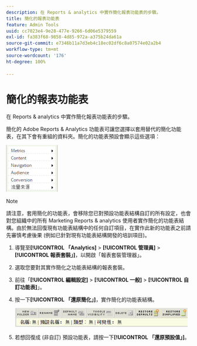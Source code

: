 ```yaml
---
description: 在 Reports & analytics 中實作簡化報表功能表的步驟。
title: 簡化的報表功能表
feature: Admin Tools
uuid: cc7023e4-9e28-477e-9266-6d06e5379559
exl-id: fa383f68-9858-4d85-972a-a375b24da61a
source-git-commit: e7346b11a7d3eb4c18ec02df6c8a07574e02a2b4
workflow-type: tm+mt
source-wordcount: '176'
ht-degree: 100%

---
```


# 簡化的報表功能表

在 Reports &amp; analytics 中實作簡化報表功能表的步驟。

簡化的 Adobe Reports &amp; Analytics 功能表可讓您選擇以套用替代的簡化功能表，在其下會有重組的資料夾。簡化的功能表預設會顯示這些選項：

![](/help/admin/admin/assets/simplified-menu.png)

>[!NOTE]
>
> 請注意，套用簡化的功能表，會移除您已對預設功能表結構自訂的所有設定，也會對您組織中的所有 Marketing Reports &amp; analytics 使用者實作簡化的功能表結構。由於無法回復現有功能表結構中的任何自訂項目，在實作此新的功能表之前請先審慎考慮後果 (例如已針對現有功能表結構開發的培訓項目)。

1. 導覽至&#x200B;**[!UICONTROL 「Analytics]** > **[!UICONTROL 管理員]** > **[!UICONTROL 報表套裝」]**，以開啟「報表套裝管理器」。
1. 選取您要對其實作簡化之功能表結構的報表套裝。
1. 前往「**[!UICONTROL 編輯設定]** > **[!UICONTROL 一般]** > **[!UICONTROL 自訂功能表]**」。
1. 按一下&#x200B;**[!UICONTROL 「還原簡化」]**，實作簡化的功能表結構。

   ![](/help/admin/admin/assets/restore-simplified.png)

1. 若想回復成 (非自訂) 預設功能表，請按一下&#x200B;**[!UICONTROL 「還原預設值」]**。
